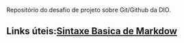 Repositório do desafio de projeto  sobre Git/Github da DIO.

## Links úteis:[Sintaxe Basica de  Markdow](https://markdown.net.br/sintaxe-basica/)
